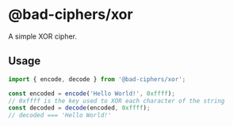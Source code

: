 # @bad-ciphers/xor

A simple XOR cipher.

## Usage

```js
import { encode, decode } from '@bad-ciphers/xor';

const encoded = encode('Hello World!', 0xffff);
// 0xffff is the key used to XOR each character of the string
const decoded = decode(encoded, 0xffff);
// decoded === 'Hello World!'
```
